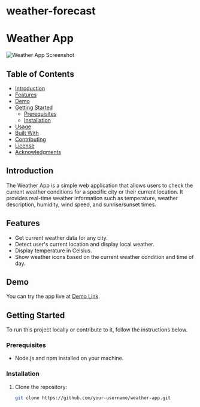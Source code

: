# weather-forecast
# Weather App

![Weather App Screenshot](link-to-screenshot.png)

## Table of Contents
- [Introduction](#introduction)
- [Features](#features)
- [Demo](#demo)
- [Getting Started](#getting-started)
  - [Prerequisites](#prerequisites)
  - [Installation](#installation)
- [Usage](#usage)
- [Built With](#built-with)
- [Contributing](#contributing)
- [License](#license)
- [Acknowledgments](#acknowledgments)

## Introduction
The Weather App is a simple web application that allows users to check the current weather conditions for a specific city or their current location. It provides real-time weather information such as temperature, weather description, humidity, wind speed, and sunrise/sunset times.

## Features
- Get current weather data for any city.
- Detect user's current location and display local weather.
- Display temperature in Celsius.
- Show weather icons based on the current weather condition and time of day.

## Demo
You can try the app live at [Demo Link](https://your-demo-link.com).

## Getting Started
To run this project locally or contribute to it, follow the instructions below.

### Prerequisites
- Node.js and npm installed on your machine.

### Installation
1. Clone the repository:
   ```bash
   git clone https://github.com/your-username/weather-app.git
